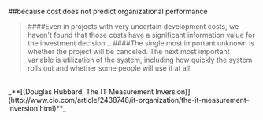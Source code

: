 <!-- .slide: data-background="resources/footer.svg" data-background-size="contain" data-background-position="bottom"  -->

##because cost does not predict organizational performance

> ####Even in projects with very uncertain development costs, we haven't found that those costs have a significant information value for the investment decision... <!-- .element: style="font-size: 80%" -->
> ####The single most important unknown is whether the project will be canceled.  The next most important variable is utilization of the system, including how quickly the system rolls out and whether some people will use it at all. <!-- .element: style="font-size: 80%" -->

<br>
_**[(Douglas Hubbard, The IT Measurement Inversion)](http://www.cio.com/article/2438748/it-organization/the-it-measurement-inversion.html)**_

<aside class="notes">
</aside>
<br/>
<br/>
<br/>
<br/>
<br/>
<br/>
<br/>
<br/>
<br/>
<br/>
<br/>
<br/>
<br/>
<br/>
<br/>
<br/>
<br/>
<br/>
<br/>
<br/>
<br/>
<br/>
<br/>
<br/>
<br/>
<br/>
<br/>
<br/>
